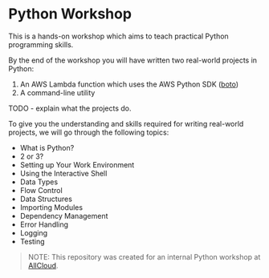 # Python Workshop

This is a hands-on workshop which aims to teach practical Python programming skills.

By the end of the workshop you will have written two real-world projects in Python:

1. An AWS Lambda function which uses the AWS Python SDK ([boto][1])
1. A command-line utility

TODO - explain what the projects do.

To give you the understanding and skills required for writing real-world projects, we will go
through the following topics:

- What is Python?
- 2 or 3?
- Setting up Your Work Environment
- Using the Interactive Shell
- Data Types
- Flow Control
- Data Structures
- Importing Modules
- Dependency Management
- Error Handling
- Logging
- Testing

>NOTE: This repository was created for an internal Python workshop at [AllCloud][2].

[1]: https://github.com/boto/boto3
[2]: https://allcloud.io